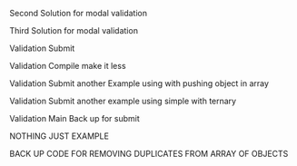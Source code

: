 Second Solution for modal validation

<!-- function modalWrong() {
	const array = [
		validationTitle(),
		validationAuthor(),
		validationPages(),
		validationComplete()
	];
	return array.map((arr) => {
		arr = modal.classList.add('modal');
		console.log(arr);
	});
}

function modalRight() {
	const array = [
		validationTitle(),
		validationAuthor(),
		validationPages(),
		validationComplete()
	];
	return array.map((arr) => {
		modal.classList.remove('modal');
		modal.classList.add('modalHide');
		console.log(arr);
	});
} -->

Third Solution for modal validation

<!-- function modalRight() {
	validationTitle();
	validationAuthor();
	validationPages();
	validationComplete();
}

function modalWrong() {
	console.log(validationTitle());
	console.log(validationAuthor());
	console.log(validationPages());
	console.log(validationComplete());
}

function modalPost() {
	// const post = false !== modalWrong ? modalRight() : modalWrong();
	// return post;
	const wrong = null;
	let testing;
	if (wrong === null) {
		testing = modalWrong();
		isOpen();
	} else {
		testing = modalRight();
		isClose();
	}
	return testing;
} -->

Validation Submit

<!-- function modalPost() {
	let testing;
	if (modalWrong() === false) {
		testing = modalWrong() && isOpen();
	} else {
		testing = modalRight() && isClose();
	}
	return testing;
} -->

Validation Compile make it less

<!-- function modalRight() {
	validationTitle();
	validationAuthor();
	validationPages();
	validationComplete();
}

function modalWrong() {
	console.log(validationTitle());
	console.log(validationAuthor());
	console.log(validationPages());
	console.log(validationComplete());
} -->

Validation Submit another Example using with pushing object in array

<!-- const modalTestArr = [];

function modalTestCompile() {
	return modalTestArr.push(
		validationTitle(),
		validationAuthor(),
		validationPages(),
		validationComplete()
	);
}

const falsyArr = modalTestArr.map((item) => item === false);

function modalTestPost() {
	return falsyArr === false ? `close` : `open`;
}

console.log(modalTestArr);

// MODAL AREA submit
modalSubmit.addEventListener('click', modalTestPost); -->

Validation Submit another example using simple with ternary

<!-- function modalCompile() {
	console.log(validationTitle());
	console.log(validationAuthor());
	console.log(validationPages());
	console.log(validationComplete());
}

function modalPost() {
	let testing;
	if (modalCompile === false || modalCompile === NaN) {
		testing = modalCompile();
	} else {
		testing = modalCompile();
	}
	var testingArr = [testing];
	// console.log(testingArr);
	return testing === undefined
		? console.log(undefined)
		: console.log(testingArr);
} -->

Validation Main Back up for submit

<!--

function validationTitle() {
	if (modalTitle.value === '' || modalTitle.value == null) {
		return (modalLabelTitle.innerText = 'Please Enter a string');
	} else {
		return modalTitle.value;
	}
}

function validationAuthor() {
	if (modalAuthor.value === '' || modalAuthor.value == null) {
		return (modalLabelAuthor.innerText = 'Please Enter a string');
	} else {
		return modalAuthor.value;
	}
}

function validationPages() {
	if (isNaN(modalPages.value)) {
		return (modalLabelPages.innerText = 'Please Enter a number only');
	} else if (modalPages.value === '' || modalPages.value == null) {
		return (modalLabelPages.innerText = 'Please Enter a number');
	} else {
		return modalPages.value;
	}
}

function validationComplete() {
	if (modalComplete.value === '' || modalComplete.value == null) {
		return (modalLabelComplete.innerText = 'Please Enter a string');
	} else {
		return modalComplete.value;
	}
}

function modalCompile() {
	console.log(validationTitle());
	console.log(validationAuthor());
	console.log(validationPages());
	console.log(validationComplete());
}

// MODAL AREA submit
modalSubmit.addEventListener('click', (e) => {
	modalCompile();
	e.preventDefault();
});
 -->

NOTHING JUST EXAMPLE

<!---
for (initialized; condition; final expression) {
statement
}

    const newArr = [23, 45, 123, 4234, 90];
    for (let i = 0; i < newArr.length; i++) {
    	console.log(newArr[i]);
    }

    for (let i = 1; i < arr.length; i++) {
    	if (modalPost() === true){ return statement && break; }
    	else { return modalWrong type again }

    }

    // not finished and having error at the same time
    function modalPost() {
    let testing;
    for (let i = 0; i < 10; i++) {
    	if (modalCompile() === false) {
    		testing[i] = modalCompile() && isOpen();
    		break;
    	} else {
    		testing[i] = modalCompile() && isClose();
    	}
    }

    return testing;

}
---->

BACK UP CODE FOR REMOVING DUPLICATES FROM ARRAY OF OBJECTS

<!----
// es6 version
	const uniqueArr = newLibrary.filter(
		(value, index, array) =>
			array.findIndex((obj) => obj.title === value.title) === index
	);

	const uniqueLib = [
		...new Map(newLibrary.map((item) => [item.title, item])).values()
	];
---->
